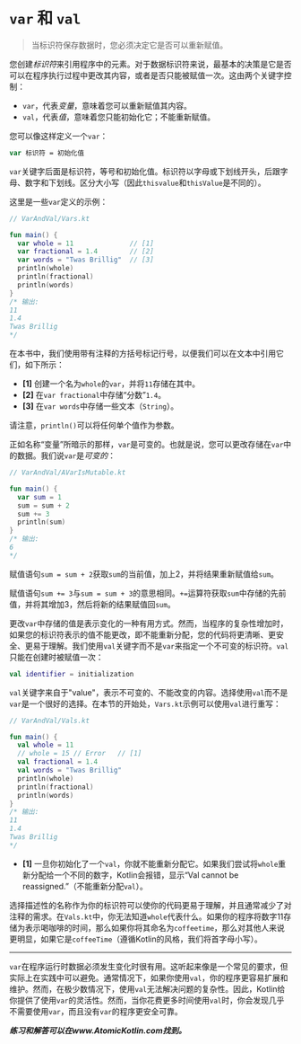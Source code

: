 # `var` 和 `val`

> 当标识符保存数据时，您必须决定它是否可以重新赋值。

您创建*标识符*来引用程序中的元素。对于数据标识符来说，最基本的决策是它是否可以在程序执行过程中更改其内容，或者是否只能被赋值一次。这由两个关键字控制：

- `var`，代表*变量*，意味着您可以重新赋值其内容。
- `val`，代表*值*，意味着您只能初始化它；不能重新赋值。

您可以像这样定义一个`var`：

```kotlin
var 标识符 = 初始化值
```

`var`关键字后面是标识符，等号和初始化值。标识符以字母或下划线开头，后跟字母、数字和下划线。区分大小写（因此`thisvalue`和`thisValue`是不同的）。

这里是一些`var`定义的示例：

```kotlin
// VarAndVal/Vars.kt

fun main() {
  var whole = 11              // [1]
  var fractional = 1.4        // [2]
  var words = "Twas Brillig"  // [3]
  println(whole)
  println(fractional)
  println(words)
}
/* 输出:
11
1.4
Twas Brillig
*/
```

在本书中，我们使用带有注释的方括号标记行号，以便我们可以在文本中引用它们，如下所示：

- **[1]** 创建一个名为`whole`的`var`，并将`11`存储在其中。
- **[2]** 在`var fractional`中存储“分数”`1.4`。
- **[3]** 在`var words`中存储一些文本（`String`）。

请注意，`println()`可以将任何单个值作为参数。

正如名称“变量”所暗示的那样，`var`是可变的。也就是说，您可以更改存储在`var`中的数据。我们说`var`是*可变的*：

```kotlin
// VarAndVal/AVarIsMutable.kt

fun main() {
  var sum = 1
  sum = sum + 2
  sum += 3
  println(sum)
}
/* 输出:
6
*/
```

赋值语句`sum = sum + 2`获取`sum`的当前值，加上2，并将结果重新赋值给`sum`。

赋值语句`sum += 3`与`sum = sum + 3`的意思相同。`+=`运算符获取`sum`中存储的先前值，并将其增加3，然后将新的结果赋值回`sum`。

更改`var`中存储的值是表示变化的一种有用方式。然而，当程序的复杂性增加时，如果您的标识符表示的值不能更改，即不能重新分配，您的代码将更清晰、更安全、更易于理解。我们使用`val`关键字而不是`var`来指定一个不可变的标识符。`val`只能在创建时被赋值一次：

```kotlin
val identifier = initialization
```

`val`关键字来自于"value"，表示不可变的、不能改变的内容。选择使用`val`而不是`var`是一个很好的选择。在本节的开始处，`Vars.kt`示例可以使用`val`进行重写：

```kotlin
// VarAndVal/Vals.kt

fun main() {
  val whole = 11
  // whole = 15 // Error   // [1]
  val fractional = 1.4
  val words = "Twas Brillig"
  println(whole)
  println(fractional)
  println(words)
}
/* 输出:
11
1.4
Twas Brillig
*/
```

- **[1]** 一旦你初始化了一个`val`，你就不能重新分配它。如果我们尝试将`whole`重新分配给一个不同的数字，Kotlin会报错，显示“Val cannot be reassigned.”（不能重新分配`val`）。

选择描述性的名称作为你的标识符可以使你的代码更易于理解，并且通常减少了对注释的需求。在`Vals.kt`中，你无法知道`whole`代表什么。如果你的程序将数字11存储为表示喝咖啡的时间，那么如果你将其命名为`coffeetime`，那么对其他人来说更明显，如果它是`coffeeTime`（遵循Kotlin的风格，我们将首字母小写）。

---

`var`在程序运行时数据必须发生变化时很有用。这听起来像是一个常见的要求，但实际上在实践中可以避免。通常情况下，如果你使用`val`，你的程序更容易扩展和维护。然而，在极少数情况下，使用`val`无法解决问题的复杂性。因此，Kotlin给你提供了使用`var`的灵活性。然而，当你花费更多时间使用`val`时，你会发现几乎不需要使用`var`，而且没有`var`的程序更安全可靠。

***练习和解答可以在www.AtomicKotlin.com找到。***